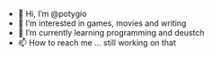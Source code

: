 - 👋 Hi, I’m @potygio
- 👀 I’m interested in games, movies and writing
- 🌱 I’m currently learning programming and deustch
- 📫 How to reach me ... still working on that
